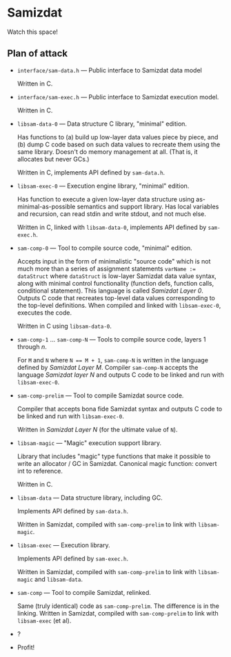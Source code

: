 Samizdat
========

Watch this space!

Plan of attack
--------------

* `interface/sam-data.h` &mdash; Public interface to Samizdat data model

  Written in C.

* `interface/sam-exec.h` &mdash; Public interface to Samizdat
  execution model.

  Written in C.

* `libsam-data-0` &mdash; Data structure C library, "minimal" edition.

  Has functions to (a) build up low-layer data values piece by piece,
  and (b) dump C code based on such data values to recreate them using
  the same library. Doesn't do memory management at all. (That is,
  it allocates but never GCs.)

  Written in C, implements API defined by `sam-data.h`.

* `libsam-exec-0` &mdash; Execution engine library, "minimal" edition.

  Has function to execute a given low-layer data structure using
  as-minimal-as-possible semantics and support library. Has local
  variables and recursion, can read stdin and write stdout, and
  not much else.

  Written in C, linked with `libsam-data-0`, implements API defined
  by `sam-exec.h`.

* `sam-comp-0` &mdash; Tool to compile source code, "minimal" edition.

  Accepts input in the form of minimalistic "source code" which is not
  much more than a series of assignment statements `varName :=
  dataStruct` where `dataStruct` is low-layer Samizdat data value
  syntax, along with minimal control functionality (function defs,
  function calls, conditional statement). This language is called
  *Samizdat Layer 0*. Outputs C code that recreates top-level data
  values corresponding to the top-level definitions. When compiled and
  linked with `libsam-exec-0`, executes the code.

  Written in C using `libsam-data-0`.

* `sam-comp-1` &hellip; `sam-comp-N` &mdash; Tools to
  compile source code, layers 1 through *n*.

  For `M` and `N` where `N == M + 1`, `sam-comp-N` is written in
  the language defined by *Samizdat Layer M*. Compiler `sam-comp-N`
  accepts the language *Samizdat layer N* and outputs C code to be linked
  and run with `libsam-exec-0`.

* `sam-comp-prelim` &mdash; Tool to compile Samizdat source code.

  Compiler that accepts bona fide Samizdat syntax and outputs C
  code to be linked and run with `libsam-exec-0`.

  Written in *Samizdat Layer N* (for the ultimate value of `N`).

* `libsam-magic` &mdash; "Magic" execution support library.

  Library that includes "magic" type functions that make it
  possible to write an allocator / GC in Samizdat. Canonical
  magic function: convert int to reference.

  Written in C.

* `libsam-data` &mdash; Data structure library, including GC.

  Implements API defined by `sam-data.h`.

  Written in Samizdat, compiled with `sam-comp-prelim` to link with
  `libsam-magic`.

* `libsam-exec` &mdash; Execution library.

  Implements API defined by `sam-exec.h`.

  Written in Samizdat, compiled with `sam-comp-prelim` to link with
  `libsam-magic` and `libsam-data`.

* `sam-comp` &mdash; Tool to compile Samizdat, relinked.

  Same (truly identical) code as `sam-comp-prelim`. The difference is
  in the linking. Written in Samizdat, compiled with `sam-comp-prelim`
  to link with `libsam-exec` (et al).

* ?

* Profit!
